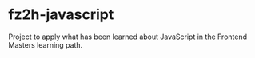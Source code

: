 # fz2h-javascript
Project to apply what has been learned about JavaScript in the Frontend Masters learning path.
